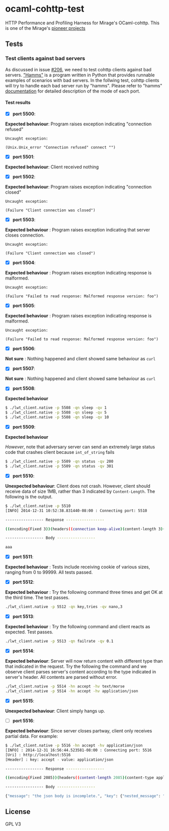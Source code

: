 ocaml-cohttp-test
=================

HTTP Performance and Profiling Harness for Mirage's OCaml-cohttp.
This is one of the Mirage's [pioneer
projects](https://github.com/mirage/mirage-www/wiki/Pioneer-Projects)

## Tests

### Test clients against bad servers

As discussed in issue [#206](https://github.com/mirage/ocaml-cohttp/issues/206), we
need to test cohttp clients against bad servers.
["Hamms"](https://github.com/kevinburke/hamms)
is a program written in Python that provides runnable examples of scenarios
with bad servers. In the follwing test, cohttp clients will try to
handle each bad server run by "hamms". Please refer to "hamms"
[documentation](https://github.com/kevinburke/hamms)
for detailed description of the mode of each port.

#### Test results

- [x] **port 5500**:

**Expected behaviour**: Program raises exception indicating "connection refused"

````
Uncaught exception:

(Unix.Unix_error "Connection refused" connect "")
````

- [x] **port 5501**:

**Expected behaviour**: Client received nothing

- [x] **port 5502**:

**Expected behaviour**: Program raises exception indicating
"connection closed"

````
Uncaught exception:

(Failure "Client connection was closed")
````

- [x] **port 5503**:

**Expected behaviour** : Program raises exception indicating that
server closes connection.

````
Uncaught exception:

(Failure "Client connection was closed")
````

- [x] **port 5504**:

**Expected behaviour** : Program raises exception
indicating response is malformed.

````
Uncaught exception:

(Failure "Failed to read response: Malformed response version: foo")
````

- [x] **port 5505**:

**Expected behaviour** : Program raises exception indicating response is malformed.

````
Uncaught exception:

(Failure "Failed to read response: Malformed response version: foo")
````

- [x] **port 5506**:

**Not sure** : Nothing happened and client showed same behaviour as ``curl``

- [x] **port 5507**:

**Not sure** : Nothing happened and client showed same behaviour as ``curl``

- [x] **port 5508**:

**Expected behaviour**

````Bash
$ ./lwt_client.native -p 5508 -qn sleep -qv 1
$ ./lwt_client.native -p 5508 -qn sleep -qv 5
$ ./lwt_client.native -p 5508 -qn sleep -qv 10
````

- [x] **port 5509**:

**Expected behaviour**

_However_, note that adversary server can send an extremely large
 status code that crashes client because ``int_of_string`` fails

````Bash
$ ./lwt_client.native -p 5509 -qn status -qv 200
$ ./lwt_client.native -p 5509 -qn status -qv 301
````

- [x] **port 5510**:

**Unexpected behaviour**: Client does not crash.
However, client should receive data of size 1MB,
rather than 3 indicated by ``Content-Length``.
The following is the output.

````Bash
$ ./lwt_client.native -p 5510
[INFO] 2014-12-31 10:52:38.831440-08:00 : Connecting port: 5510

----------------- Response -----------------

((encoding(Fixed 3))(headers((connection keep-alive)(content-length 3)(content-type text/plain)(server Hamms/1.3)))(version HTTP_1_1)(status OK)(flush false))

----------------- Body -----------------

aaa
````

- [x] **port 5511**:

**Expected behaviour** : Tests include receiving cookie of various sizes, ranging from 0 to 99999. All tests passed.

- [x] **port 5512**:

**Expected behaviour** : Try the following command three times and get OK at the third time.
The test passes.
````Bash
./lwt_client.native -p 5512 -qn key,tries -qv nano,3
````

- [x] **port 5513**:

**Expected behaviour** : Try the following command and client reacts as expected. Test passes.

````Bash
./lwt_client.native -p 5513 -qn failrate -qv 0.1
````

- [x] **port 5514**:

**Expected behaviour**: Server will now return content with
different type than that indicated in the request. Try the
following the command and we observe client parses server's
content according to the type indicated in server's header.
All contents are parsed without error.


````Bash
./lwt_client.native -p 5514 -hn accept -hv text/morse
./lwt_client.native -p 5514 -hn accept -hv application/json
````
- [x] **port 5515**:

**Unexpected behaviour**: Client simply hangs up.

- [ ] **port 5516**:

**Expected behaviour**: Since server closes partway, client
only receives partial data. For example:

````Bash
$ ./lwt_client.native -p 5516 -hn accept -hv application/json
[INFO] : 2014-12-31 16:56:44.523581-08:00 : Connecting port: 5516
[Uri] : http://localhost:5516
[Header] : key: accept - value: application/json

----------------- Response -----------------

((encoding(Fixed 2085))(headers((content-length 2085)(content-type application/json)))(version HTTP_1_1)(status OK)(flush false))

----------------- Body -----------------

{"message": "the json body is incomplete.", "key": {"nested_message": "blah blah blah
````

## License
GPL V3
